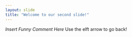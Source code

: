 ```yaml
---
layout: slide
title: "Welcome to our second slide!"
---
```

*Insert Funny Comment Here*
Use the elft arrow to go back!
